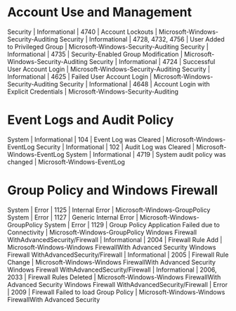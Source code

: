 # Account Use and Management

Security | Informational | 4740 | Account Lockouts | Microsoft-Windows-Security-Auditing
Security | Informational | 4728, 4732, 4756 | User Added to Privileged Group | Microsoft-Windows-Security-Auditing
Security | Informational | 4735 | Security-Enabled Group Modification | Microsoft-Windows-Security-Auditing
Security | Informational | 4724 | Successful User Account Login | Microsoft-Windows-Security-Auditing
Security | Informational | 4625 | Failed User Account Login | Microsoft-Windows-Security-Auditing
Security | Informational | 4648 | Account Login with Explicit Credentials | Microsoft-Windows-Security-Auditing

# Event Logs and Audit Policy

System | Informational | 104 | Event Log was Cleared | Microsoft-Windows-EventLog
Security | Informational | 102 | Audit Log was Cleared | Microsoft-Windows-EventLog
System | Informational | 4719 | System audit policy was changed | Microsoft-Windows-EventLog

# Group Policy and Windows Firewall

System | Error | 1125 | Internal Error | Microsoft-Windows-GroupPolicy
System | Error | 1127 | Generic Internal Error | Microsoft-Windows-GroupPolicy
System | Error | 1129 | Group Policy Application Failed due to Connectivity | Microsoft-Windows-GroupPolicy
Windows Firewall WithAdvancedSecurity/Firewall | Informational | 2004 | Firewall Rule Add | Microsoft-Windows-Windows FirewallWith Advanced Security
Windows Firewall WithAdvancedSecurity/Firewall | Informational | 2005 | Firewall Rule Change | Microsoft-Windows-Windows FirewallWith Advanced Security
Windows Firewall WithAdvancedSecurity/Firewall | Informational | 2006, 2033 | Firewall Rules Deleted | Microsoft-Windows-Windows FirewallWith Advanced Security
Windows Firewall WithAdvancedSecurity/Firewall | Error | 2009 | Firewall Failed to load Group Policy | Microsoft-Windows-Windows FirewallWith Advanced Security